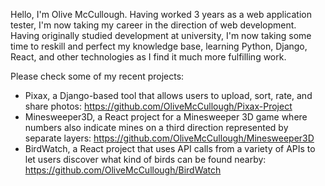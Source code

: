 Hello, I'm Olive McCullough.
Having worked 3 years as a web application tester, I'm now taking my career in the direction of web development.
Having originally studied development at university, I'm now taking some time to reskill and perfect my knowledge base, learning Python, Django, React, and other technologies as I find it much more fulfilling work.

Please check some of my recent projects:
- Pixax, a Django-based tool that allows users to upload, sort, rate, and share photos: https://github.com/OliveMcCullough/Pixax-Project
- Minesweeper3D, a React project for a Minesweeper 3D game where numbers also indicate mines on a third direction represented by separate layers: https://github.com/OliveMcCullough/Minesweeper3D
- BirdWatch, a React project that uses API calls from a variety of APIs to let users discover what kind of birds can be found nearby: https://github.com/OliveMcCullough/BirdWatch
